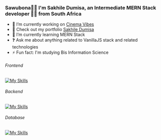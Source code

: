 
### Sawubona🧑🏽 I'm Sakhile Dumisa, an Intermediate MERN Stack developer 👨‍💻 from South Africa 
  

<!--<div align="center">
<img src="https://raw.githubusercontent.com/dumisa-sakhile/Rest-Country-Api/9a99d1298868cc05532478c2f9d5076079afa6fa/images/owner.svg" align="center" height="" width="200" />
</div>-->
  


- 🔭 I’m currently working on [Cinema Vibes](https://cinema-vibes.vercel.app)
- 🔭 Check out my portfolio [Sakhile Dumisa](https://sakhile-dumisa.vercel.app)  
- 🌱 I’m currently learning MERN Stack  
- ❓ Ask me about anything related to VanillaJS stack and related technologies  
- ⚡ Fun fact: I'm studying Bis Information Science  


###### Frontend  
[![My Skills](https://skillicons.dev/icons?i=html,css,js,react,tailwind,sass)](https://skillicons.dev)

###### Backend  
[![My Skills](https://skillicons.dev/icons?i=nodejs,express)](https://skillicons.dev)

###### Database
[![My Skills](https://skillicons.dev/icons?i=mongodb,supabase)](https://skillicons.dev)

###
<!--<br/>  

<div align="center">
<img src="https://komarev.com/ghpvc/?username=dumisa-sakhile&&style=flat-square" align="center" />
</div>  
  

<br/>  
-->
